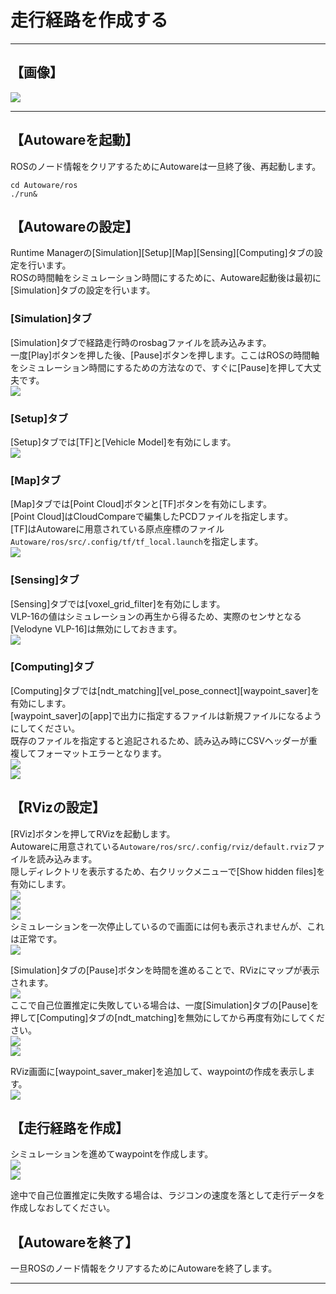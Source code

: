# 走行経路を作成する
<hr>

## 【画像】
![](./img/car.jpg)
<hr>

## 【Autowareを起動】
ROSのノード情報をクリアするためにAutowareは一旦終了後、再起動します。
```
cd Autoware/ros
./run&
```

## 【Autowareの設定】
Runtime Managerの[Simulation][Setup][Map][Sensing][Computing]タブの設定を行います。<br>
ROSの時間軸をシミュレーション時間にするために、Autoware起動後は最初に[Simulation]タブの設定を行います。<br>

### [Simulation]タブ
[Simulation]タブで経路走行時のrosbagファイルを読み込みます。<br>
一度[Play]ボタンを押した後、[Pause]ボタンを押します。ここはROSの時間軸をシミュレーション時間にするための方法なので、すぐに[Pause]を押して大丈夫です。<br>
![](./img/simulation1.png)<br>

### [Setup]タブ
[Setup]タブでは[TF]と[Vehicle Model]を有効にします。<br>
![](./img/setup2.png)<br>

### [Map]タブ
[Map]タブでは[Point Cloud]ボタンと[TF]ボタンを有効にします。<br>
[Point Cloud]はCloudCompareで編集したPCDファイルを指定します。<br>
[TF]はAutowareに用意されている原点座標のファイル`Autoware/ros/src/.config/tf/tf_local.launch`を指定します。<br>
![](./img/map1.png)<br>

### [Sensing]タブ
[Sensing]タブでは[voxel_grid_filter]を有効にします。<br>
VLP-16の値はシミュレーションの再生から得るため、実際のセンサとなる[Velodyne VLP-16]は無効にしておきます。<br>
![](./img/sensing2.png)<br>

### [Computing]タブ
[Computing]タブでは[ndt_matching][vel_pose_connect][waypoint_saver]を有効にします。<br>
[waypoint_saver]の[app]で出力に指定するファイルは新規ファイルになるようにしてください。<br>
既存のファイルを指定すると追記されるため、読み込み時にCSVヘッダーが重複してフォーマットエラーとなります。<br>
![](./img/computing1.png)<br>
![](./img/computing2.png)<br>

## 【RVizの設定】
[RViz]ボタンを押してRVizを起動します。<br>
Autowareに用意されている`Autoware/ros/src/.config/rviz/default.rviz`ファイルを読み込みます。<br>
隠しディレクトリを表示するため、右クリックメニューで[Show hidden files]を有効にします。<br>
![](./img/rviz1.png)<br>
![](./img/rviz2.png)<br>
![](./img/rviz3.png)<br>
シミュレーションを一次停止しているので画面には何も表示されませんが、これは正常です。<br>
![](./img/rviz4.png)<br>

[Simulation]タブの[Pause]ボタンを時間を進めることで、RVizにマップが表示されます。<br>
![](./img/rviz5.png)<br>
ここで自己位置推定に失敗している場合は、一度[Simulation]タブの[Pause]を押して[Computing]タブの[ndt_matching]を無効にしてから再度有効にしてください。<br>
![](./img/localization1.png)<br>
![](./img/localization2.png)<br>

RViz画面に[waypoint_saver_maker]を追加して、waypointの作成を表示します。<br>
![](./img/rviz6.png)<br>

## 【走行経路を作成】
シミュレーションを進めてwaypointを作成します。<br>
![](./img/rviz7.png)<br>
![](./img/rviz8.png)<br>

途中で自己位置推定に失敗する場合は、ラジコンの速度を落として走行データを作成しなおしてください。<br>


## 【Autowareを終了】
一旦ROSのノード情報をクリアするためにAutowareを終了します。

<hr>

